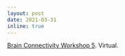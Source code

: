 ```yaml
---
layout: post
date: 2021-03-31
inline: true
---
```


[Brain Connectivity Workshop 5](https://brainconnectivityseries.com/workshop-5/). Virtual.